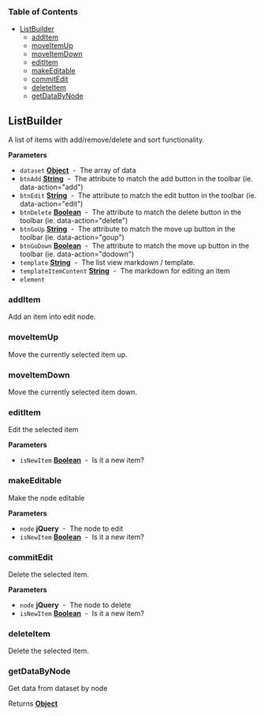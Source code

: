 <!-- Generated by documentation.js. Update this documentation by updating the source code. -->

### Table of Contents

-   [ListBuilder](#listbuilder)
    -   [addItem](#additem)
    -   [moveItemUp](#moveitemup)
    -   [moveItemDown](#moveitemdown)
    -   [editItem](#edititem)
    -   [makeEditable](#makeeditable)
    -   [commitEdit](#commitedit)
    -   [deleteItem](#deleteitem)
    -   [getDataByNode](#getdatabynode)

## ListBuilder

A list of items with add/remove/delete and sort functionality.

**Parameters**

-   `dataset` **[Object](https://developer.mozilla.org/en-US/docs/Web/JavaScript/Reference/Global_Objects/Object)**  -  The array of data
-   `btnAdd` **[String](https://developer.mozilla.org/en-US/docs/Web/JavaScript/Reference/Global_Objects/String)**  -  The attribute to match the add button in the toolbar (ie. data-action="add")
-   `btnEdit` **[String](https://developer.mozilla.org/en-US/docs/Web/JavaScript/Reference/Global_Objects/String)**  -  The attribute to match the edit button in the toolbar (ie. data-action="edit")
-   `btnDelete` **[Boolean](https://developer.mozilla.org/en-US/docs/Web/JavaScript/Reference/Global_Objects/Boolean)**  -  The attribute to match the delete button in the toolbar (ie. data-action="delete")
-   `btnGoUp` **[String](https://developer.mozilla.org/en-US/docs/Web/JavaScript/Reference/Global_Objects/String)**  -  The attribute to match the move up button in the toolbar (ie. data-action="goup")
-   `btnGoDown` **[Boolean](https://developer.mozilla.org/en-US/docs/Web/JavaScript/Reference/Global_Objects/Boolean)**  -  The attribute to match the move up button in the toolbar (ie. data-action="dodown")
-   `template` **[String](https://developer.mozilla.org/en-US/docs/Web/JavaScript/Reference/Global_Objects/String)**  -  The list view markdown / template.
-   `templateItemContent` **[String](https://developer.mozilla.org/en-US/docs/Web/JavaScript/Reference/Global_Objects/String)**  -  The markdown for editing an item
-   `element`  

### addItem

Add an item into edit node.

### moveItemUp

Move the currently selected item up.

### moveItemDown

Move the currently selected item down.

### editItem

Edit the selected item

**Parameters**

-   `isNewItem` **[Boolean](https://developer.mozilla.org/en-US/docs/Web/JavaScript/Reference/Global_Objects/Boolean)**  -  Is it a new item?

### makeEditable

Make the node editable

**Parameters**

-   `node` **jQuery**  -  The node to edit
-   `isNewItem` **[Boolean](https://developer.mozilla.org/en-US/docs/Web/JavaScript/Reference/Global_Objects/Boolean)**  -  Is it a new item?

### commitEdit

Delete the selected item.

**Parameters**

-   `node` **jQuery**  -  The node to delete
-   `isNewItem` **[Boolean](https://developer.mozilla.org/en-US/docs/Web/JavaScript/Reference/Global_Objects/Boolean)**  -  Is it a new item?

### deleteItem

Delete the selected item.

### getDataByNode

Get data from dataset by node

Returns **[Object](https://developer.mozilla.org/en-US/docs/Web/JavaScript/Reference/Global_Objects/Object)** 
